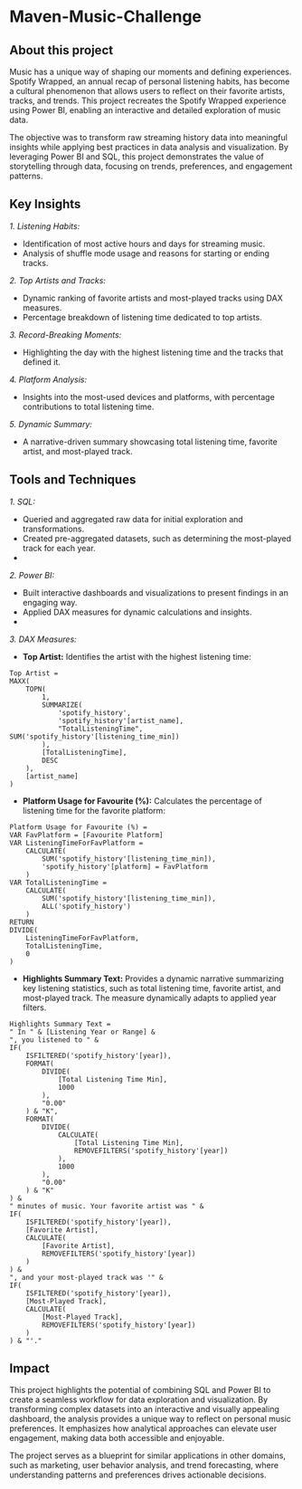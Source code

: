 # Maven-Music-Challenge

## About this project

Music has a unique way of shaping our moments and defining experiences. Spotify Wrapped, an annual recap of personal listening habits, has become a cultural phenomenon that allows users to reflect on their favorite artists, tracks, and trends. This project recreates the Spotify Wrapped experience using Power BI, enabling an interactive and detailed exploration of music data.

The objective was to transform raw streaming history data into meaningful insights while applying best practices in data analysis and visualization. By leveraging Power BI and SQL, this project demonstrates the value of storytelling through data, focusing on trends, preferences, and engagement patterns.

## Key Insights

*1. Listening Habits:*
- Identification of most active hours and days for streaming music.
- Analysis of shuffle mode usage and reasons for starting or ending tracks.

*2. Top Artists and Tracks:*
- Dynamic ranking of favorite artists and most-played tracks using DAX measures.
- Percentage breakdown of listening time dedicated to top artists.

*3. Record-Breaking Moments:*
- Highlighting the day with the highest listening time and the tracks that defined it.

*4. Platform Analysis:*
- Insights into the most-used devices and platforms, with percentage contributions to total listening time.

*5. Dynamic Summary:*
- A narrative-driven summary showcasing total listening time, favorite artist, and most-played track.


## Tools and Techniques
*1. SQL:*
- Queried and aggregated raw data for initial exploration and transformations.
- Created pre-aggregated datasets, such as determining the most-played track for each year.
- 
*2. Power BI:*
- Built interactive dashboards and visualizations to present findings in an engaging way.
- Applied DAX measures for dynamic calculations and insights.
- 
*3. DAX Measures:*
  
- **Top Artist:** Identifies the artist with the highest listening time:
```
Top Artist = 
MAXX(
    TOPN(
        1,
        SUMMARIZE(
            'spotify_history',
            'spotify_history'[artist_name],
            "TotalListeningTime", SUM('spotify_history'[listening_time_min])
        ),
        [TotalListeningTime],
        DESC
    ),
    [artist_name]
)
```

- **Platform Usage for Favourite (%):** Calculates the percentage of listening time for the favorite platform:
```
Platform Usage for Favourite (%) = 
VAR FavPlatform = [Favourite Platform]
VAR ListeningTimeForFavPlatform = 
    CALCULATE(
        SUM('spotify_history'[listening_time_min]),
        'spotify_history'[platform] = FavPlatform
    )
VAR TotalListeningTime = 
    CALCULATE(
        SUM('spotify_history'[listening_time_min]),
        ALL('spotify_history')
    )
RETURN
DIVIDE(
    ListeningTimeForFavPlatform,
    TotalListeningTime,
    0
)
```

- **Highlights Summary Text:** Provides a dynamic narrative summarizing key listening statistics, such as total listening time, favorite artist, and most-played track. The measure dynamically adapts to applied year filters.
```
Highlights Summary Text = 
" In " & [Listening Year or Range] & 
", you listened to " & 
IF(
    ISFILTERED('spotify_history'[year]), 
    FORMAT(
        DIVIDE(
            [Total Listening Time Min], 
            1000
        ), 
        "0.00"
    ) & "K",
    FORMAT(
        DIVIDE(
            CALCULATE(
                [Total Listening Time Min],
                REMOVEFILTERS('spotify_history'[year])
            ), 
            1000
        ), 
        "0.00"
    ) & "K"
) & 
" minutes of music. Your favorite artist was " & 
IF(
    ISFILTERED('spotify_history'[year]), 
    [Favorite Artist], 
    CALCULATE(
        [Favorite Artist],
        REMOVEFILTERS('spotify_history'[year])
    )
) & 
", and your most-played track was '" & 
IF(
    ISFILTERED('spotify_history'[year]), 
    [Most-Played Track], 
    CALCULATE(
        [Most-Played Track],
        REMOVEFILTERS('spotify_history'[year])
    )
) & "'."
```

## Impact
This project highlights the potential of combining SQL and Power BI to create a seamless workflow for data exploration and visualization. By transforming complex datasets into an interactive and visually appealing dashboard, the analysis provides a unique way to reflect on personal music preferences. It emphasizes how analytical approaches can elevate user engagement, making data both accessible and enjoyable.

The project serves as a blueprint for similar applications in other domains, such as marketing, user behavior analysis, and trend forecasting, where understanding patterns and preferences drives actionable decisions.
